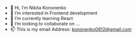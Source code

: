 - 👋 Hi, I’m Nikita Kononenko
- 👀 I’m interested in Frontend development
- 🌱 I’m currently learning React
- 💞️ I’m looking to collaborate on ...
- 📫 This is my email Address: kononenko0812@gmail.com
